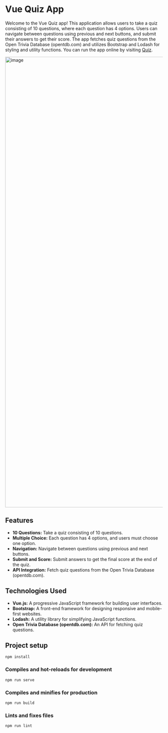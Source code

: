 # Vue Quiz App

Welcome to the Vue Quiz app! This application allows users to take a quiz consisting of 10 questions, where each question has 4 options. Users can navigate between questions using previous and next buttons, and submit their answers to get their score. The app fetches quiz questions from the Open Trivia Database (opentdb.com) and utilizes Bootstrap and Lodash for styling and utility functions. You can run the app online by visiting [Quiz](https://webofdeva-vuequiz.netlify.app/#/).

<img width="1438" alt="image" src="https://github.com/Devadharshini-Nagarajan/vueQuiz/assets/113491692/c0e9653a-d22f-4d03-933f-205fd4124b81">


## Features

- **10 Questions:** Take a quiz consisting of 10 questions.
- **Multiple Choice:** Each question has 4 options, and users must choose one option.
- **Navigation:** Navigate between questions using previous and next buttons.
- **Submit and Score:** Submit answers to get the final score at the end of the quiz.
- **API Integration:** Fetch quiz questions from the Open Trivia Database (opentdb.com).

## Technologies Used

- **Vue.js:** A progressive JavaScript framework for building user interfaces.
- **Bootstrap:** A front-end framework for designing responsive and mobile-first websites.
- **Lodash:** A utility library for simplifying JavaScript functions.
- **Open Trivia Database (opentdb.com):** An API for fetching quiz questions.


## Project setup

```
npm install
```

### Compiles and hot-reloads for development

```
npm run serve
```

### Compiles and minifies for production

```
npm run build
```

### Lints and fixes files

```
npm run lint
```
